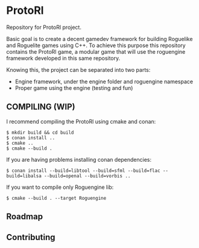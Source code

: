 # ProtoRl

Repository for ProtoRl project.

Basic goal is to create a decent gamedev framework for building Roguelike and Roguelite games using C++.
To achieve this purpose this repository contains the ProtoRl game, a modular game that will use the roguengine framework developed in this same repository.

Knowing this, the project can be separated into two parts:

* Engine framework, under the engine folder and roguengine namespace
* Proper game using the engine (testing and fun)

## COMPILING (WIP)

I recommend compiling the ProtoRl using cmake and conan:

```
$ mkdir build && cd build
$ conan install ..
$ cmake ..
$ cmake --build .
```

If you are having problems installing conan dependencies:
```
$ conan install --build=libtool --build=sfml --build=flac --build=libalsa --build=openal --build=vorbis ..
```

If you want to compile only Roguengine lib:

```
$ cmake --build . --target Roguengine
```
## Roadmap

## Contributing
